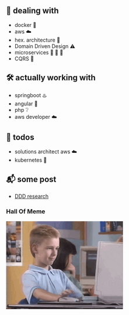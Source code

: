 
## :book: dealing with 
 - docker :whale:
 - aws :cloud:
 - hex. architecture :large_orange_diamond:
 - Domain Driven Design :warning:
 - microservices :department_store: :department_store: :department_store:
 - CQRS 🚌

## 🛠️ actually working with

 - springboot :hotsprings:
 - angular :triangular_ruler:
 - php ❔
 - aws developer ☁️

## 🏹 todos 
 - solutions architect aws :cloud:
 - kubernetes 🧊

## 📬 some post
 - [DDD research](https://jmiquis.github.io/TFG-DDD-Theoretical/)

### Hall Of Meme

 ![alt text](https://github.com/jmiquis/hallOfMeme/blob/c5816040ca156aea3525316f80079f7f07dcf3d8/pass.gif)
 




